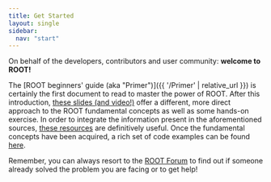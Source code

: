 ```yaml
---
title: Get Started
layout: single
sidebar:
  nav: "start"
---
```


On behalf of the developers, contributors and user community: <strong>welcome to ROOT!</strong>

The [ROOT beginners' guide (aka "Primer")]({{ '/Primer' | relative_url }})
is certainly the first document to read to master the power of ROOT.
After this introduction,
[these slides (and video!)](https://indico.cern.ch/event/395198) offer a different, more direct approach to the ROOT fundamental
concepts as well as some hands-on exercise. In order to integrate the information present
in the aforementioned sources, [these resources](courses)
are definitively useful. Once the fundamental concepts have been acquired, a rich set of
code examples can be found [here](code_examples).

Remember, you can always resort to the
[ROOT Forum](https://root-forum.cern.ch)
to find out if someone already solved the problem you are facing or to get help!


